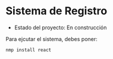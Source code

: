 <h1> Sistema de Registro </h1>

- Estado del proyecto: En construcción

Para ejcutar el sistema, debes poner:

`nmp install react`
